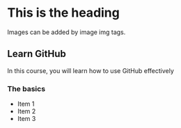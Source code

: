 # This is the heading
Images can be added by image img tags.

## Learn GitHub
In this course, you will learn how to use GitHub effectively

### The basics
- Item 1
- Item 2
- Item 3
